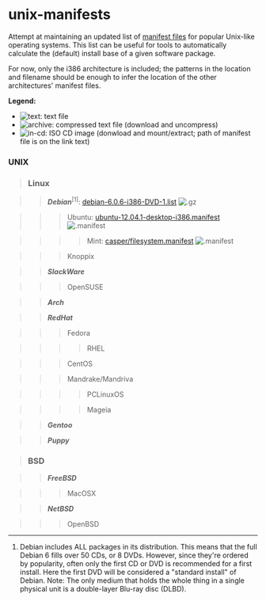 unix-manifests
===============

Attempt at maintaining an updated list of [manifest files](http://en.wikipedia.org/wiki/Manifest_file)
for popular Unix-like operating systems.
This list can be useful for tools to automatically calculate the (default) install base of a given software package.

For now, only the i386 architecture is included;
the patterns in the location and filename should be enough to infer the location
of the other architectures' manifest files.

**Legend:**
* ![text][]: text file
* ![archive][]: compressed text file (download and uncompress)
* ![in-cd][]: ISO CD image (donwload and mount/extract; path of manifest file is on the link text)

### **UNIX**

> ### **Linux**

> > _**Debian**_<sup>[1]</sup>: [debian-6.0.6-i386-DVD-1.list][debian] ![.gz][archive]

> > > Ubuntu: [ubuntu-12.04.1-desktop-i386.manifest][ubuntu] ![.manifest][text]

> > > > Mint: [casper/filesystem.manifest][mint] ![.manifest][in-cd]

> > > Knoppix

> > _**SlackWare**_

> > > OpenSUSE 

> > _**Arch**_

> > _**RedHat**_

> > > Fedora 

> > > > RHEL 

> > > CentOS 

> > > Mandrake/Mandriva 

> > > > PCLinuxOS 

> > > > Mageia 

> > _**Gentoo**_

> > _**Puppy**_

> ### **BSD** 

> > _**FreeBSD**_ 

> > > MacOSX 

> > _**NetBSD**_

> > > OpenBSD

[debian]: http://cdimage.debian.org/debian-cd/current/i386/list-dvd/debian-6.0.6-i386-DVD-1.list.gz
[ubuntu]: http://releases.ubuntu.com/precise/ubuntu-12.04.1-desktop-i386.manifest
[mint]: http://www.linuxmint.com/edition.php?id=103
[mint-bt]: torrents.linuxmint.com/torrents/linuxmint-13-mate-dvd-32bit.iso.torrent

[text]: http://upload.wikimedia.org/wikipedia/commons/7/75/Page_white.png "text file"
[archive]: http://upload.wikimedia.org/wikipedia/commons/d/d2/Page_white_zip.png "compressed text file"
[in-cd]: http://upload.wikimedia.org/wikipedia/commons/a/a0/Page_white_cd.png "cd image"

----
1. Debian includes ALL packages in its distribution.
   This means that the full Debian 6 fills over 50 CDs, or 8 DVDs.
   However, since they're ordered by popularity, often only the first CD or DVD is recommended for a first install.
   Here the first DVD will be considered a "standard install" of Debian.
   Note: The only medium that holds the whole thing in a single physical unit
   is a double-layer Blu-ray disc (DLBD). 
